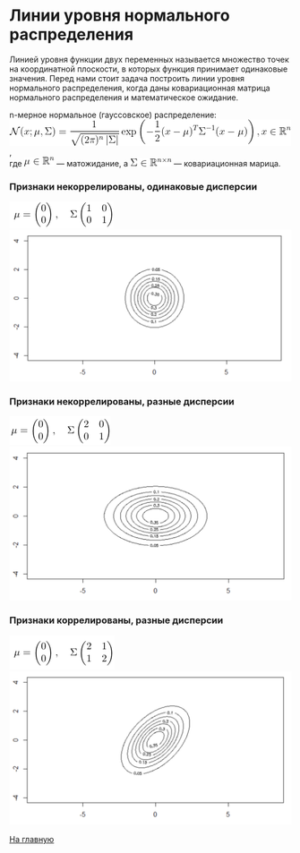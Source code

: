 # Линии уровня нормального распределения

Линией уровня функции двух переменных называется множество точек на координатной плоскости, в которых функция принимает одинаковые значения. Перед нами стоит задача построить линии уровня нормального распределения, когда даны ковариационная матрица нормального распределения и математическое ожидание.

n-мерное нормальное (гауссовское) распределение:
<br/>
<img src="nd_1.gif">,
<br/>
где <img src="nd_2.gif"> — матожидание, а <img src="nd_3.gif"> — ковариационная марица.

### Признаки некоррелированы, одинаковые дисперсии

<img src="uss.png">
<img src="uncorrelated_same_disp.png" width="600">

### Признаки некоррелированы, разные дисперсии

<img src="uds.png">
<img src="uncorrelated_diff_disp.png" width="600">

### Признаки коррелированы, разные дисперсии

<img src="cds.png">
<img src="correlated_diff_disp.png" width="600">

<a href="https://github.com/davilexx/ml1">На главную</a>
